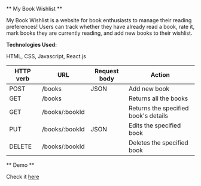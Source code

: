 ** My Book Wishlist **

My Book Wishlist is a website for book enthusiasts to manage their reading preferences! Users can track whether they have already read a book, rate it, mark books they are currently reading, and add new books to their wishlist.

**Technologies Used:**

HTML, CSS, Javascript, React.js


| HTTP verb | URL            | Request body | Action                               |
|-----------|----------------|--------------|--------------------------------------|
| POST      | /books         | JSON         | Add new book                         |
| GET       | /books         |              | Returns all the books                |
| GET       | /books/:bookId |              | Returns the specified book's details |
| PUT       | /books/:bookId | JSON         | Edits the specified book             |
| DELETE    | /books/:bookId |              | Deletes the specified book           |

** Demo **

Check it [here](https://mybookwishlist.netlify.app/)
